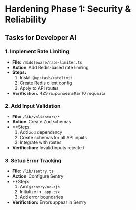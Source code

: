 # Hardening Phase 1: Security & Reliability

## Tasks for Developer AI

### 1. Implement Rate Limiting
- **File:** `/middleware/rate-limiter.ts`
- **Action:** Add Redis-based rate limiting
- **Steps:**
  1. Install `@upstash/ratelimit`
  2. Create Redis client config
  3. Apply to API routes
- **Verification:** 429 responses after 10 requests

### 2. Add Input Validation
- **File:** `/lib/validators/*`
- **Action:** Create Zod schemas
- **Steps:
  1. Add `zod` dependency
  2. Create schemas for all API inputs
  3. Integrate with routes
- **Verification:** Invalid inputs rejected

### 3. Setup Error Tracking
- **File:** `/lib/sentry.ts`
- **Action:** Configure Sentry
- **Steps:
  1. Add `@sentry/nextjs`
  2. Initialize in `_app.tsx`
  3. Add error boundaries
- **Verification:** Errors appear in Sentry